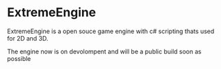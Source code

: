 # ExtremeEngine
ExtremeEngine is a open souce game engine with c# scripting thats used for 2D and 3D.

The engine now is on devolompent and will be a public build soon as possible

